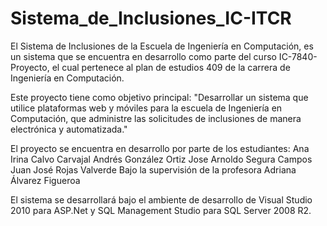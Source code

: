 Sistema_de_Inclusiones_IC-ITCR
==============================

El Sistema de Inclusiones de la Escuela de Ingeniería en Computación, es un sistema que se encuentra en desarrollo
como parte del curso IC-7840-Proyecto, el cual pertenece al plan de estudios 409 de la carrera de Ingeniería en Computación.

Este proyecto tiene como objetivo principal:
                  "Desarrollar un sistema que utilice plataformas web y móviles para la escuela de 
                  Ingeniería en Computación, que administre las solicitudes de inclusiones de manera 
                                            electrónica y automatizada."
                                            
El proyecto se encuentra en desarrollo por parte de los estudiantes:
  Ana Irina Calvo Carvajal
  Andrés González Ortiz
  Jose Arnoldo Segura Campos
  Juan José Rojas Valverde
Bajo la supervisión de la profesora
  Adriana Álvarez Figueroa
  
El sistema se desarrollará bajo el ambiente de desarrollo de Visual Studio 2010 para ASP.Net y SQL Management Studio 
para SQL Server 2008 R2.
